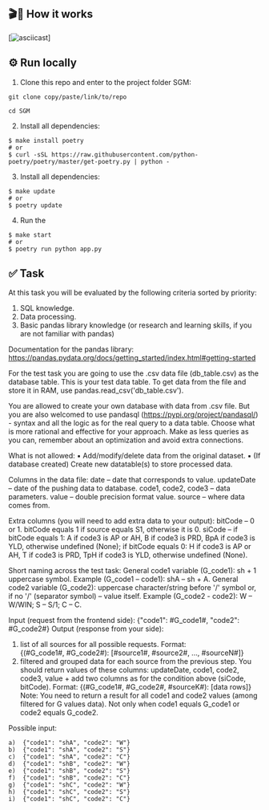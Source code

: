 ## 🎬👀 How it works

[![asciicast](https://asciinema.org/a/PI9szZPfwWPmxphMmtI9TnUrt.svg)]

## ⚙️ Run locally

1. Clone this repo and enter to the project folder SGM:
```
git clone copy/paste/link/to/repo

cd SGM
```

2. Install all dependencies:
```
$ make install poetry
# or
$ curl -sSL https://raw.githubusercontent.com/python-poetry/poetry/master/get-poetry.py | python -
```
3. Install all dependencies:
```
$ make update
# or
$ poetry update
```
4. Run the 
```
$ make start
# or
$ poetry run python app.py
```

## ✅ Task

At this task you will be evaluated by the following criteria sorted by priority: 
1. SQL knowledge. 
2. Data processing. 
3. Basic pandas library knowledge (or research and learning skills, if you are not familiar with pandas) 
 
Documentation for the pandas library: 
https://pandas.pydata.org/docs/getting_started/index.html#getting-started 
 
For the test task you are going to use the .csv data file (db_table.csv) as the database table. This is your 
test data table. 
To get data from the file and store it in RAM, use pandas.read_csv('db_table.csv'). 
 
You are allowed to create your own database with data from .csv file. But you are also welcomed to use 
pandasql (https://pypi.org/project/pandasql/) - syntax and all the logic as for the real query to a data 
table. Choose what is more rational and effective for your approach. 
Make as less queries as you can, remember about an optimization and avoid extra connections. 
 
What is not allowed: 
▪  Add/modify/delete data from the original dataset. 
▪  (If database created) Create new datatable(s) to store processed data. 
 
Columns in the data file: 
date – date that corresponds to value. 
updateDate – date of the pushing data to database. 
code1, code2, code3 – data parameters. 
value – double precision format value. 
source – where data comes from. 
 
Extra columns (you will need to add extra data to your output): 
bitCode – 0 or 1. bitCode equals 1 if source equals S1, otherwise it is 0. 
siCode – if bitCode equals 1: A if code3 is AP or AH, B if code3 is PRD, BpA if code3 is YLD, otherwise 
undefined (None); if bitCode equals 0: H if code3 is AP or AH, T if code3 is PRD, TpH if code3 is YLD, 
otherwise undefined (None). 
 
Short naming across the test task: 
General code1 variable (G_code1): sh + 1 uppercase symbol. Example (G_code1 – code1): shA – sh + A. 
General code2 variable (G_code2): uppercase character/string before '/' symbol or, if no '/' (separator 
symbol) – value itself. Example (G_code2 - code2): W – W/WIN; S – S/1; C – C. 
 
Input (request from the frontend side): {"code1": #G_code1#, "code2": #G_code2#} 
Output (response from your side):  
1.  list of all sources for all possible requests. Format:  
{(#G_code1#, #G_code2#): [#source1#, #source2#, ..., #sourceN#]}  
2.  filtered and grouped data for each source from the previous step. You should return values of 
these columns: updateDate, code1, code2, code3, value + add two columns as for the condition 
above (siCode, bitCode). Format: 
 {(#G_code1#, #G_code2#, #sourceK#): [data rows]}  
Note: 
You need to return a result for all code1 and code2 values (among filtered for G values data). Not only 
when code1 equals G_code1 or code2 equals G_code2. 
 
Possible input: 
```
a)  {"code1": "shA", "code2": "W"} 
b)  {"code1": "shA", "code2": "S"} 
c)  {"code1": "shA", "code2": "C"} 
d)  {"code1": "shB", "code2": "W"} 
e)  {"code1": "shB", "code2": "S"} 
f)  {"code1": "shB", "code2": "C"} 
g)  {"code1": "shC", "code2": "W"} 
h)  {"code1": "shC", "code2": "S"} 
i)  {"code1": "shC", "code2": "C"} 
```
